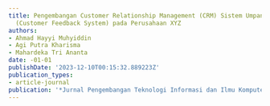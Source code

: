 ```yaml
---
title: Pengembangan Customer Relationship Management (CRM) Sistem Umpan Balik Pelanggan
  (Customer Feedback System) pada Perusahaan XYZ
authors:
- Ahmad Hayyi Muhyiddin
- Agi Putra Kharisma
- Mahardeka Tri Ananta
date: -01-01
publishDate: '2023-12-10T00:15:32.889223Z'
publication_types:
- article-journal
publication: '*Jurnal Pengembangan Teknologi Informasi dan Ilmu Komputer e-ISSN*'
---
```

